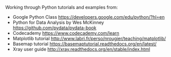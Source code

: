 Working through Python tutorials and examples from:
- Google Python Class https://developers.google.com/edu/python/?hl=en
- Python for Data Analysis by Wes McKinney https://github.com/pydata/pydata-book
- Codecademy https://www.codecademy.com/learn
- Matplotlib tutorial http://www.labri.fr/perso/nrougier/teaching/matplotlib/
- Basemap tutorial https://basemaptutorial.readthedocs.org/en/latest/
- Xray user guide http://xray.readthedocs.org/en/stable/index.html
